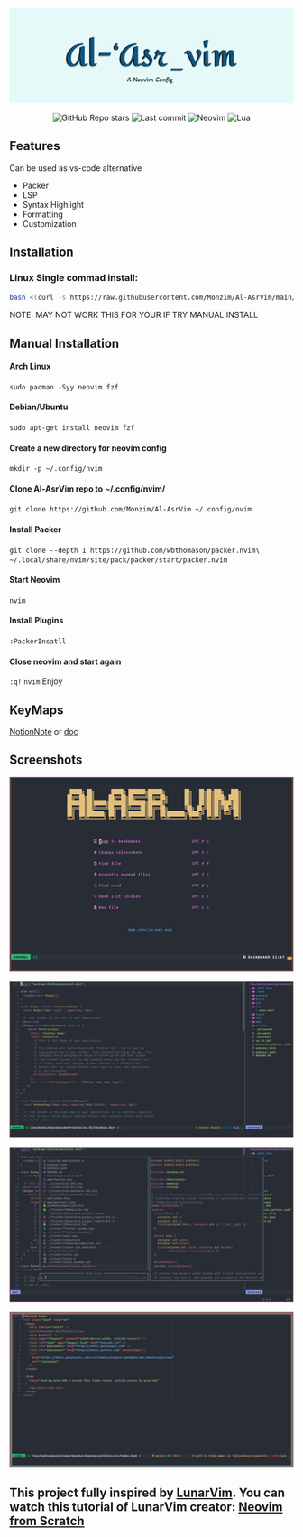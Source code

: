 <img src="https://github.com/Monzim/Al-AsrVim/blob/main/system/Header-v1.jpg?raw=true">

<div align="center"><p>

  <img alt="GitHub Repo stars" src="https://img.shields.io/github/stars/monzim/Al-AsrVim?style=for-the-badge">  <img alt="Last commit" src="https://img.shields.io/github/last-commit/monzim/Al-AsrVim?style=for-the-badge"/>   ![Neovim](https://img.shields.io/badge/NeoVim-%2357A143.svg?&style=for-the-badge&logo=neovim&logoColor=white) ![Lua](https://img.shields.io/badge/lua-%232C2D72.svg?style=for-the-badge&logo=lua&logoColor=white) 
</p>

</div>


## Features

Can be used as vs-code alternative

- Packer
- LSP
- Syntax Highlight
- Formatting
- Customization

## Installation


### Linux Single commad install:

```bash
bash <(curl -s https://raw.githubusercontent.com/Monzim/Al-AsrVim/main/system/install.sh)
```

NOTE: MAY NOT WORK THIS FOR YOUR IF TRY MANUAL INSTALL

## Manual Installation

#### Arch Linux

`sudo pacman -Syy neovim fzf`

#### Debian/Ubuntu

`sudo apt-get install neovim fzf`

#### Create a new directory for neovim config

`mkdir -p ~/.config/nvim`

#### Clone Al-AsrVim repo to ~/.config/nvim/

`git clone https://github.com/Monzim/Al-AsrVim ~/.config/nvim`

#### Install Packer

`git clone --depth 1 https://github.com/wbthomason/packer.nvim\ ~/.local/share/nvim/site/pack/packer/start/packer.nvim`

#### Start Neovim

`nvim`

#### Install Plugins

`:PackerInsatll`

#### Close neovim and start again

`:q!`
`nvim`
Enjoy

## KeyMaps

[NotionNote](https://ultra-pilot-b2f.notion.site/Al-Asr_vim-fee9ce43084d4f0f94ede176cce0da12) or [doc](https://github.com/Monzim/Al-AsrVim/wiki)


## Screenshots

<div align="center"><p>
  
![App Screenshot](https://github.com/Monzim/Al-AsrVim/blob/main/system/screenshot/my-1neovim.png?raw=true)

![App Screenshot](https://github.com/Monzim/Al-AsrVim/blob/main/system/screenshot/my-3neovim.png?raw=true)

![App Screenshot](https://github.com/Monzim/Al-AsrVim/blob/main/system/screenshot/my-4neovim.png?raw=true)

![App Screenshot](https://github.com/Monzim/Al-AsrVim/blob/main/system/screenshot/my-8neovim.png?raw=true)
  
</p>

</div>


## This project fully inspired by [LunarVim](https://github.com/LunarVim/LunarVim). You can watch this tutorial of LunarVim creator: [Neovim from Scratch](https://youtube.com/playlist?list=PLhoH5vyxr6Qq41NFL4GvhFp-WLd5xzIzZ)
